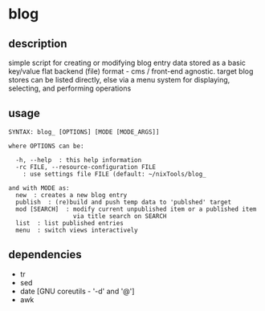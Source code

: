# blog

## description
simple script for creating or modifying blog entry data stored as a basic key/value flat backend (file) format - cms / front-end agnostic. target blog stores can be listed directly, else via a menu system for displaying, selecting, and performing operations

## usage
```
SYNTAX: blog_ [OPTIONS] [MODE [MODE_ARGS]]

where OPTIONS can be:

  -h, --help  : this help information
  -rc FILE, --resource-configuration FILE
    : use settings file FILE (default: ~/nixTools/blog_

and with MODE as:
  new  : creates a new blog entry
  publish  : (re)build and push temp data to 'publshed' target
  mod [SEARCH]  : modify current unpublished item or a published item
                  via title search on SEARCH
  list  : list published entries
  menu  : switch views interactively
```

## dependencies
- tr
- sed
- date [GNU coreutils - '-d' and '@']
- awk
